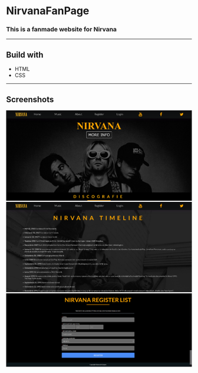 # NirvanaFanPage
<h3>This is a fanmade website for Nirvana </h3>
<hr>

## Build with
<ul>
<li>HTML</li>
<li>CSS</li>
</ul>
<hr>

## Screenshots
<img src="img/1.png">
<img src="img/2.png">
<img src="img/3.png">
